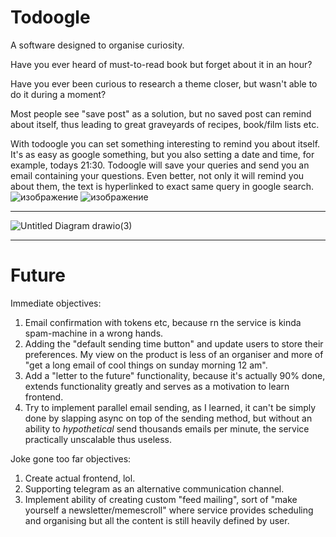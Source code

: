 # Todoogle

A software designed to organise curiosity.

Have you ever heard of must-to-read book but forget about it in an hour?

Have you ever been curious to research a theme closer, but wasn't able to do it during a moment?

Most people see "save post" as a solution, but no saved post can remind about itself, thus leading to great graveyards of recipes, book/film lists etc.

With todoogle you can set something interesting to remind you about itself. It's as easy as google something, but you also setting a date and time, for example, todays 21:30. Todoogle will save your queries and send you an email containing your questions. Even better, not only it will remind you about them, the text is hyperlinked to exact same query in google search.
![изображение](https://user-images.githubusercontent.com/25298003/166162928-6bf75932-5313-4d0d-8afd-db8b5fbc4e2d.png)
![изображение](https://user-images.githubusercontent.com/25298003/166163609-7ae22105-535e-4891-a946-53d1af2a2220.png)

____________________________________________________________________________________________________________________________________________________________

![Untitled Diagram drawio(3)](https://user-images.githubusercontent.com/25298003/166116059-e19fa06e-1f4a-4995-ac32-031e1f842a03.png)
______________________________________________________________________________________________________
# Future

Immediate objectives:
1) Email confirmation with tokens etc, because rn the service is kinda spam-machine in a wrong hands.
2) Adding the "default sending time button" and update users to store their preferences. My view on the product is less of an organiser and more of "get a long email of cool things on sunday morning 12 am".
3) Add a "letter to the future" functionality, because it's actually 90% done, extends functionality greatly and serves as a motivation to learn frontend.
4) Try to implement parallel email sending, as I learned, it can't be simply done by slapping async on top of the sending method, but without an ability to *hypothetical* send thousands emails per minute, the service practically unscalable thus useless.

Joke gone too far objectives:
1) Create actual frontend, lol.
2) Supporting telegram as an alternative communication channel.
3) Implement ability of creating custom "feed mailing", sort of "make yourself a newsletter/memescroll" where service provides scheduling and organising but all the content is still heavily defined by user.
